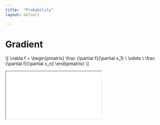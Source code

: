 ```yaml
---
title:  "Probability"
layout: default

---
```


# Gradient

\\[ \nabla f = \begin{pmatrix} \frac {\partial f}{\partial x_1} \\ \vdots \\ \frac {\partial f}{\partial x_n} \end{pmatrix} \\]



<iframe class="autoresize nodisplay superlearn-iframe" src="{{ site.superlearn_url }}/ht/asdf2?deckname=calculus -- ">
    <p>Your browser does not support iframes.</p>
</iframe>

